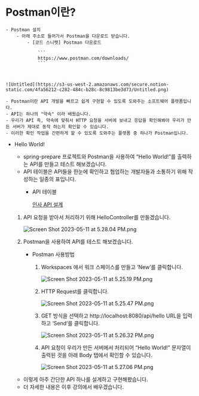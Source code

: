 # Postman이란?
    - Postman 설치
        - 아래 주소로 들어가서 Postman을 다운로드 받습니다.
            - [코드 스니펫] Postman 다운로드
                
                ```
                https://www.postman.com/downloads/
                ```
                
        
    
    ![Untitled](https://s3-us-west-2.amazonaws.com/secure.notion-static.com/4fa56212-c282-484c-b28c-8c9813be3d73/Untitled.png)
    
    - Postman이란 API 개발을 빠르고 쉽게 구현할 수 있도록 도와주는 소프트웨어 플렛폼입니다.
    - API는 하나의 "약속" 이라 배웠습니다.
    - 우리가 API 즉, 약속에 맞춰서 HTTP 요청을 서버에 보내고 응답을 확인해봐야 우리가 만든 서버가 제대로 동작 하는지 확인할 수 있습니다.
    - 이러한 확인 작업을 간편하게 할 수 있도록 도와주는 플렛폼 중 하나가 Postman입니다.
    
- Hello World!
    - spring-prepare 프로젝트와 Postman을 사용하여 “Hello World!”를 출력하는 API를 만들고 테스트 해보겠습니다.
    - API 테이블은 API들을 한눈에 확인하고 협업하는 개발자들과 소통하기 위해 작성하는 일종의 표입니다.
        - API 테이블
            
            [인사 API 설계](https://www.notion.so/cbd95810c44e49dda1d7226f2820b12b?pvs=21)
            
        
    1. API 요청을 받아서 처리하기 위해 HelloController를 만들겠습니다.
        
        ![Screen Shot 2023-05-11 at 5.28.04 PM.png](https://s3-us-west-2.amazonaws.com/secure.notion-static.com/fc12dafd-8637-47b4-a40a-b1db74e4c616/Screen_Shot_2023-05-11_at_5.28.04_PM.png)
        
    2. Postman을 사용하여 API를 테스트 해보겠습니다.
        - Postman 사용방법
            1. Workspaces 에서 워크 스페이스를 만들고 ‘New’를 클릭합니다.
                
                ![Screen Shot 2023-05-11 at 5.25.19 PM.png](https://s3-us-west-2.amazonaws.com/secure.notion-static.com/b0cd45f9-6a2e-41e0-8534-27a1aefba020/Screen_Shot_2023-05-11_at_5.25.19_PM.png)
                
            2. HTTP Request를 클릭합니다.
                
                ![Screen Shot 2023-05-11 at 5.25.47 PM.png](https://s3-us-west-2.amazonaws.com/secure.notion-static.com/789d7cf9-02c2-4019-8099-edf35d252114/Screen_Shot_2023-05-11_at_5.25.47_PM.png)
                
            3. GET 방식을 선택하고 http://localhost:8080/api/hello URL을 입력하고 ‘Send’를 클릭합니다.
                
                ![Screen Shot 2023-05-11 at 5.26.32 PM.png](https://s3-us-west-2.amazonaws.com/secure.notion-static.com/c35998fa-6833-4031-a14c-eaabd63f5d77/Screen_Shot_2023-05-11_at_5.26.32_PM.png)
                
            4. API 요청이 우리가 만든 서버에서 처리되어 “Hello World!” 문자열이 출력된 것을 아래 Body 탭에서 확인할 수 있습니다.
                
                ![Screen Shot 2023-05-11 at 5.27.06 PM.png](https://s3-us-west-2.amazonaws.com/secure.notion-static.com/1b609d56-d70d-4e40-9367-be18bfbfc479/Screen_Shot_2023-05-11_at_5.27.06_PM.png)
                
    - 이렇게 아주 간단한 API 하나를 설계하고 구현해봤습니다.
    - 더 자세한 내용은 이후 강의에서 배우겠습니다.
